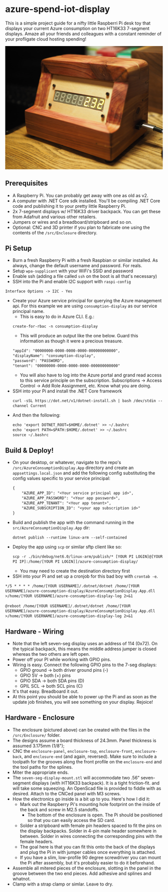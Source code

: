 # azure-spend-iot-display

This is a simple project guide for a nifty little Raspberri Pi desk toy that displays your current Azure consumption on two HT16K33 7-segment displays. Amaze all your friends and colleagues with a constant reminder of your profligate cloud hosting spending!

![In a beautiful enclosure.](./enclosure1.JPG)

## Prerequisites
- A Raspberry Pi. You can probably get away with one as old as v2.
- A computer with .NET Core sdk installed. You'll be compiling .NET Core code and publishing it to your pretty little Raspberry Pi.
- 2x 7-segment displays w/ HT16K33 driver backpack. You can get these from Adafruit and various other retailers.
- Jumpers or wires and a breadboard/stripboard and so on.
- Optional: CNC and 3D printer if you plan to fabricate one using the contents of the `/src/Enclosure` directory.

## Pi Setup
- Burn a fresh Raspberry Pi with a fresh Raspbian or similar installed. As always, change the default username and password. For reals.
- Setup `wpa-supplicant` with your WiFi's SSID and password
- Enable ssh (adding a file called `ssh`  on the boot is all that's necessary)
- SSH into the Pi and enable I2C support with `raspi-config`
```
Interface Options -> I2C - Yes
```
- Create your Azure service principal for querying the Azure management api. For this example we are using `consumption-display` as our service principal name.
    - This is easy to do in Azure CLI. E.g.: 
    ```
    create-for-rbac -n consumption-display
    ```
    - This will produce an output like the one below. Guard this information as though it were a precious treasure.
    ```
  "appId": "00000000-0000-0000-0000-000000000000",
  "displayName": "consumption-display",
  "password": "PASSWORD",
  "tenant": "00000000-0000-0000-0000-000000000000"
  ```
    - You will also have to log into the Azure portal and grand read access to this service principle on the subscription. Subscriptions -> Access Control -> Add Role Assignment, etc. Know what you are doing.
- SSH into your Pi and install the .NET Core framework
    ```
    curl -sSL https://dot.net/v1/dotnet-install.sh | bash /dev/stdin --channel Current
    ```
- And then the following:
    ```
    echo 'export DOTNET_ROOT=$HOME/.dotnet' >> ~/.bashrc
    echo 'export PATH=$PATH:$HOME/.dotnet' >> ~/.bashrc
    source ~/.bashrc
    ```

## Build & Deploy!
- On your desktop, or whatever, navigate to the repo's `/src/AzureConsumptionDisplay.App` directory and create an `appsettings.local.json` and add the following config substituting the config values specific to your service principal:
    ```
    {
        "AZURE_APP_ID": "<Your service principal app id>",
        "AZURE_APP_PASSWORD": "<Your app password>",
        "AZURE_APP_TENANT": "<Your app tenant>",
        "AZURE_SUBSCRIPTION_ID": "<your app subscription id>"
    }
    ```
- Build and publish the app with the command running in the `src/AzureConsumptionDisplay.App` dir:
    ```
    dotnet publish --runtime linux-arm --self-contained
    ```
- Deploy the app using `scp` or similar sftp client like so:
    ```
    scp -r ./bin/debug/net6.0/linux-arm/publish/* [YOUR PI LOGIN]@[YOUR PI IP]:/home/[YOUR PI LOGIN]]/azure-consumption-display/ 
    ```
    - You may need to create the destination directory first
- SSH into your Pi and set up a cronjob for this bad boy with `crontab -e`.
```
*/5 * * * * /home/[YOUR USERNAME]/.dotnet/dotnet /home/[YOUR USERNAME]/azure-consumption-display/AzureConsumptionDisplay.App.dll >/home/[YOUR USERNAME]/azure-consumption-display-log 2>&1

@reboot /home/[YOUR USERNAME]/.dotnet/dotnet /home/[YOUR USERNAME]/azure-consumption-display/AzureConsumptionDisplay.App.dll >/home/[YOUR USERNAME]/azure-consumption-display-log 2>&1
```

## Hardware - Wiring
- Note that the left seven-seg display uses an address of 114 (0x72). On the typical backpack, this means the middle address jumper is closed whereas the two others are left open.
- Power off your PI while working with GPIO pins.
- Wiring is easy. Connect the following GPIO pins to the 7-seg displays:
    - GPIO ground -> both driver ground pins (-)
    - GPIO 5V -> both (+) pins
    - GPIO SDA -> both SDA pins (D)
    - GPIL SCL -> both SCL pins (C)
- It's that easy. Breadboard it out.
- At this point you should be able to power up the Pi and as soon as the update job finishes, you will see something on your display. Rejoice!

## Hardware - Enclosure
- The enclosure (pictured above) can be created with the files in the `/src/Enclosure/` folder.
- The designs assume a board thickness of 24.3mm. Panel thickness is assumed 3.175mm (1/8");
- CNC the `enclosure-panel`, `enclosure-top`, `enclosure-front`, `enclosure-back`, and `enclosure-end` (and again, reversed). Make sure to include a toolpath for the grooves along the front profile on the `enclosure-end` and the tool paths for the splines.
- Miter the appropriate ends.
- The `seven-seg-display-mount.stl` will accommodate two .56" seven-segment displays (with HT16K33 backpack). It is a tight friction-fit. and will take some squeezing. An OpenScad file is provided to fiddle with as desired. Attach to the CNCed panel with M3 screws.
- How the electronics go inside is a bit up to you. Here's how I did it:
    - Mark out the Raspberry Pi's mounting hole footprint on the inside of the back and screw in M2.5 standoffs.
        - The bottom of the enclosure is open. The Pi should be positioned so that you can easily access the SD card.
    - Solder a stripboard with female pin headers spaced to fit the pins on the display backpacks. Solder in 4-pin male header somewhere in between. Solder in wires connecting the corresponding pins with the female headers.
    - The goal here is that you can fit this onto the back of the displays and plug the Pi in with jumper cables once everything is attached.
    - If you have a slim, low-profile 90 degree screwdriver you can mount the Pi after assembly, but it's probably easier to do it beforehand.
- Assemble all mitered pieces of the enclosure, slotting in the panel in the groove between the two end pieces. Add adhesive and splines and whatnot.
- Clamp with a strap clamp or simlar. Leave to dry.
